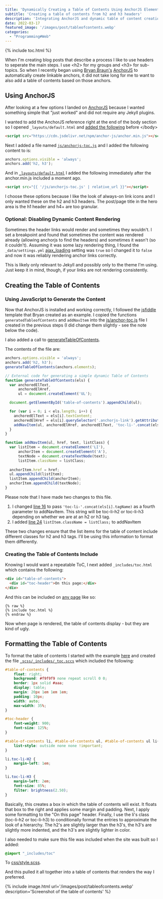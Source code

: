 ```yaml
---
title: 'Dynamically Creating a Table of Contents Using AnchorJS Elements'
subtitle: 'Creating a table of contents from h2 and h3 headers'
description: 'Integrating AnchorJS and dynamic table of content creation into my Jekyll blog hosted on GitHub pages'
date: 2022-03-17
featured_image: '/images/post/tableofcontents.webp'
categories: 
  - "Programming#Web"
---
```


{% include toc.html %}

When I'm creating blog posts that describe a process I like to use headers to seperate the main steps. I use &lt;h2&gt; for my groups and &lt;h3&gt; for sub-topics. So when I recently began using [Bryan Braun's](https://twitter.com/BryanEBraun) [AnchorJS](https://www.bryanbraun.com/anchorjs/) to automatically create linkable anchors, it did not take long for me to want to also add a table of contents based on those anchors.

<h2>Using AnchorJS</h2>

After looking at a few options I landed on [AnchorJS](https://www.bryanbraun.com/anchorjs/) because I wanted something simple that "just worked" and did not require any Jekyll plugins.

I wanted to add the AnchorJS reference right at the end of the body section so I opened `_layouts/default.html` and [added the following](https://github.com/bubbafat/bubbafat.github.io/blob/9ad78db0e23f0691eac0aa949f7f3e7d9534416d/_layouts/default.html#L124) before &lt;/body&gt;

```html
<script src="https://cdn.jsdelivr.net/npm/anchor-js/anchor.min.js"></script>
```

Next I added a file named [`js/anchorjs-toc.js`](https://github.com/bubbafat/bubbafat.github.io/blob/9ad78db0e23f0691eac0aa949f7f3e7d9534416d/js/anchorjs-toc.js) and I added the following content to is:

```js
anchors.options.visible = 'always';
anchors.add('h2, h3');
```

And in [`_layouts/default.html`](https://github.com/bubbafat/bubbafat.github.io/blob/9ad78db0e23f0691eac0aa949f7f3e7d9534416d/_layouts/default.html#L125) I added the following immediately after the anchor.min.js included a moment ago.

```html
<script src="{{ '/js/anchorjs-toc.js' | relative_url }}"></script>
```

I choose these options because I like the look of always-on link icons and I only wanted these on the h2 and h3 headers. The post/page title in the hero area is the h1 header and h4+ are too granular.


<h3>Optional: Disabling Dynamic Content Rendering</h3>

Sometimes the header links would render and sometimes they wouldn't. I set a breakpoint and found that sometimes the content was rendered already (allowing anchorjs to find the headers) and sometimes it wasn't (so it couldn't). Assuming it was some lazy rendering thing, I found the `_data/settings.yml` [ajax_loading](https://github.com/bubbafat/bubbafat.github.io/blob/9ad78db0e23f0691eac0aa949f7f3e7d9534416d/_data/settings.yml) setting was `true` so I changed it to `false` and now it was reliably rendering anchor links correctly. 

This is likely only relevant to Jekyll and possibly only to the theme I'm using. Just keep it in mind, though, if your links are not rendering consistently.

<h2>Creating the Table of Contents</h2>

<h3>Using JavaScript to Generate the Content</h3>

Now that AnchorJS is installed and working correctly, I followed the [jsfiddle](https://jsfiddle.net/bryanbraun/nc6rL9hk/) template that Bryan created as an example. I copied the functions `generatedTableofContents` and `addNavItem` into the [js/anchor-toc.js](https://github.com/bubbafat/bubbafat.github.io/blob/9ad78db0e23f0691eac0aa949f7f3e7d9534416d/js/anchorjs-toc.js) file I created in the previous steps (I did change them slightly - see the note below the code).

I also added a call to [generateTableOfContents](https://github.com/bubbafat/bubbafat.github.io/blob/9ad78db0e23f0691eac0aa949f7f3e7d9534416d/js/anchorjs-toc.js#L3).

The contents of the file are:

```js
anchors.options.visible = 'always';
anchors.add('h2, h3');
generateTableOfContents(anchors.elements);

// External code for generating a simple dynamic Table of Contents
function generateTableOfContents(els) {
  var anchoredElText,
      anchoredElHref,
      ul = document.createElement('UL');

  document.getElementById('table-of-contents').appendChild(ul);

  for (var i = 0; i < els.length; i++) {
    anchoredElText = els[i].textContent;
    anchoredElHref = els[i].querySelector('.anchorjs-link').getAttribute('href');
    addNavItem(ul, anchoredElHref, anchoredElText, 'toc-li-'.concat(els[i].tagName));
  }
}

function addNavItem(ul, href, text, listClass) {
  var listItem = document.createElement('LI'),
      anchorItem = document.createElement('A'),
      textNode = document.createTextNode(text);
      listItem.className = listClass;
  
  anchorItem.href = href;
  ul.appendChild(listItem);
  listItem.appendChild(anchorItem);
  anchorItem.appendChild(textNode);
}
```

Please note that I have made two changes to this file.

1. I changed [line 16](https://github.com/bubbafat/bubbafat.github.io/blob/9ad78db0e23f0691eac0aa949f7f3e7d9534416d/js/anchorjs-toc.js#L16) to pass `'toc-li-'.concat(els[i].tagName)` as a fourth parameter to addNavItem. This string will be toc-li-h2 or toc-li-h3 depending on whether we are at an h2 or h3 tag.
2. I added [line 24](https://github.com/bubbafat/bubbafat.github.io/blob/9ad78db0e23f0691eac0aa949f7f3e7d9534416d/js/anchorjs-toc.js#L24) `listItem.className = listClass;` to addNavItem

These two changes ensure that the list items for the table of content include different classes for h2 and h3 tags. I'll be using this information to format them differently.

<h3>Creating the Table of Contents Include</h3>

Knowing I would want a repeatable ToC, I next added `_includes/toc.html` which contains the following:

```html
<div id="table-of-contents">
  <div id="toc-header">On this page:</div>
</div>
```

And this can be included on [any page](https://github.com/bubbafat/bubbafat.github.io/blob/126832a92b787a757979edbed90804c4ab944417/_posts/2022-03-17-creating-animated-webp-files-using-img2webp.md?plain=1#L11) like so:

```liquid
{% raw %}
{% include toc.html %}
{% endraw %}
```

Now when page is rendered, the table of contents display - but they are kind of ugly.

<h2>Formatting the Table of Contents</h2>

To format the table of contents I started with the example [here](https://www.tipsandtricks-hq.com/simple-table-of-contents-toc-using-pure-html-and-css-code-9217) and created the file [`_scss/_includes/_toc.sccs`](https://github.com/bubbafat/bubbafat.github.io/blob/9ad78db0e23f0691eac0aa949f7f3e7d9534416d/_sass/_includes/_toc.scss) which included the following:

```css
#table-of-contents {
    float: right;
    background: #f9f9f9 none repeat scroll 0 0;
    border: 1px solid #aaa;
    display: table;
    margin: 20px 1em 1em 1em;
    padding: 10px;
    width: auto;
    max-width: 35%;
}

#toc-header {
    font-weight: 900;
    font-size: 125%;
}

#table-of-contents li, #table-of-contents ul, #table-of-contents ul li{
    list-style: outside none none !important;
}

li.toc-li-H2 {
    margin-left: 1em;    
}

li.toc-li-H3 {
    margin-left: 2em;
    font-size: 85%;
    filter: brightness(2.50);
}
```

Basically, this creates a box in which the table of contents will exist. It floats that box to the right and applies some margin and padding. Next, I apply some formatting to the "On this page" header.  Finally, I use the li's class (toc-li-h2 or toc-li-h3) to conditionally format the entries to approximate the look of a hierarchy. The h2's are slightly larger than the h3's, the h3's are slightly more indented, and the h3's are slightly lighter in color.

I also needed to make sure this file was included when the site was built so I added:

```sass
@import "_includes/toc"
```

To [css/style.scss](https://github.com/bubbafat/bubbafat.github.io/blob/9ad78db0e23f0691eac0aa949f7f3e7d9534416d/css/style.scss#L139).

And this pulled it all together into a table of contents that renders the way I preferred.

{% include image.html url='/images/post/tableofcontents.webp' description='Screenshot of the table of contents' %}

